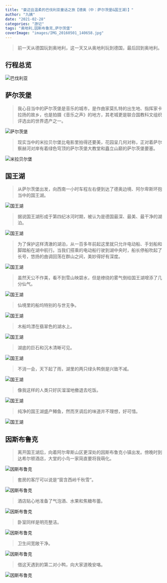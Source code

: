 ```yaml
---
title: "豪迈且温柔的巴伐利亚童话之旅【德奥（中：萨尔茨堡&国王湖）】"
author: "九姨"
date: "2021-02-28"
categories: "游记"
tags: "奥地利,因斯布鲁克,萨尔茨堡"
coverImage: "images/IMG_20160501_140658.jpg"
---
```


>前一天从德国玩到奥地利，这一天又从奥地利玩到德国，最后回到奥地利。

## 行程总览

![巴伐利亚](images/Screen-Shot-2019-03-02-at-17.33.55.png)

## 萨尔茨堡

>我心目当中的萨尔茨堡是音乐的城市，是作曲家莫扎特的出生地、指挥家卡拉扬的故乡，也是拍摄《音乐之声》的地方，其老城更是联合国教科文组织评选出的世界遗产之一。

![萨尔茨堡](images/1-1.png)

>现实当中的米拉贝尔堡比电影里拍得还要美，花园呈几何对称，正对着萨尔察赫河对岸有着绿色穹顶的萨尔茨堡大教堂和矗立山巅的萨尔茨堡要塞。

![米拉贝尔堡](images/IMG_20160501_093740.jpg)

## 国王湖

>从萨尔茨堡出发，向西南一小时车程左右便到达了德奥边境、阿尔卑斯环抱当中的国王湖。

![国王湖](images/IMG_20160501_085047.jpg)

>据说国王湖形成于第四纪冰河时期，被认为是德国最深、最美、最干净的湖泊。

![国王湖](images/IMG_20160501_094847.jpg)

>为了保护这样清澈的湖泊，从一百多年前起这里就只允许电动船、手划船和脚踏船在湖中航行。当我们搭乘的电动船行驶到湖中央时，船长停船吹起了长号，悠扬的曲调回荡在群山之间，美妙得好有深度。

![国王湖](images/IMG_20160501_142905.jpg)

>虽然天公不作美，看不到雪山映碧水，但是缭绕的雾气倒给国王湖增添了几分仙气。

![国王湖](images/IMG_20160501_140713.jpg)

>仙境里的船坞特别的与世无争。

![国王湖](images/IMG_20160501_140230.jpg)

>木船坞漂在翡翠色的湖水上。

![国王湖](images/IMG_20160501_140628.jpg)

>湖底的巨石和沉木清晰可见。

![国王湖](images/IMG_20160501_140658.jpg)

>不消一会，天下起了雨，湖里的两只绿头鸭倒是兴致不减。

![国王湖](images/IMG_20160501_152906.jpg)

>像我这样的人类只好灰溜溜地撤退去吃饭。

![国王湖](images/IMG_20160501_123756.jpg)

>纯净的国王湖盛产鳟鱼，然而烹调后的味道并不理想，好可惜。

![国王湖](images/IMG_20160501_125954.jpg)

## 因斯布鲁克

>离开国王湖后，向着阿尔卑斯山区更深处的因斯布鲁克小镇出发。傍晚时到达希尔顿酒店，大堂的小鸟一家简直要将我萌化。

![因斯布鲁克](images/IMG_20160501_192410-e1550772726893.jpg)

>套房的客厅可以说是“窗含西岭千秋雪”。

![因斯布鲁克](images/IMG_20160501_192909.jpg)

>酒店贴心地准备了气泡酒、水果和焦糖布蕾。

![因斯布鲁克](images/IMG_20160501_192613-e1550772750812.jpg)

>卧室同样是明亮整洁。

![因斯布鲁克](images/IMG_20160501_192825.jpg)

>卫生间宽敞干净。

![因斯布鲁克](images/IMG_20160501_192807.jpg)

>借这天遇到的第二对小鸭，向大家道晚安咯。

![因斯布鲁克](images/IMG_20160501_215446.jpg)

